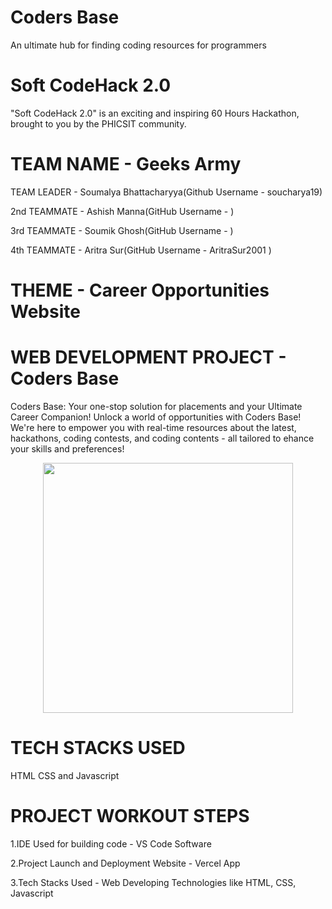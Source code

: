# Coders Base
An ultimate hub for finding coding resources for programmers

# Soft CodeHack 2.0

"Soft CodeHack 2.0" is an exciting and inspiring 60 Hours Hackathon, brought to you by the PHICSIT community.
 
# TEAM NAME - Geeks Army

TEAM LEADER - Soumalya Bhattacharyya(Github Username - soucharya19)

2nd TEAMMATE - Ashish Manna(GitHub Username - )

3rd TEAMMATE - Soumik Ghosh(GitHub Username - )

4th TEAMMATE - Aritra Sur(GitHub Username - AritraSur2001 )

# THEME - Career Opportunities Website

# WEB DEVELOPMENT PROJECT - Coders Base

Coders Base: Your one-stop solution for placements and your Ultimate Career Companion! 
Unlock a world of opportunities with Coders Base! We're here to empower you with real-time resources about the latest, hackathons, coding contests, and coding contents - all tailored to ehance your skills and preferences! 

<p align="center">
  <img width="400" height="400" src="https://github.com/soucharya19/CodeSquare/assets/145778953/ef442e43-4067-495b-910d-a8420e1844b9">
</p>

# TECH STACKS USED
HTML CSS and Javascript

# PROJECT WORKOUT STEPS

1.IDE Used for building code - VS Code Software

2.Project Launch and Deployment Website - Vercel App

3.Tech Stacks Used - Web Developing Technologies like HTML, CSS, Javascript
